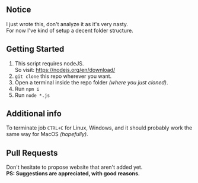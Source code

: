 ## Notice
I just wrote this, don't analyze it as it's very nasty.  
For now I've kind of setup a decent folder structure.


## Getting Started
1. This script requires nodeJS.  
So visit: https://nodejs.org/en/download/
2. `git clone` this repo wherever you want.
3. Open a terminal inside the repo folder _(where you just cloned)_.
4. Run `npm i`
5. Run `node *.js`

## Additional info
To terminate job `CTRL+C` for Linux, Windows, and it should probably work the same way for MacOS _(hopefully)_.

## Pull Requests
Don't hesitate to propose website that aren't added yet.  
**PS: Suggestions are appreciated, with good reasons.**
